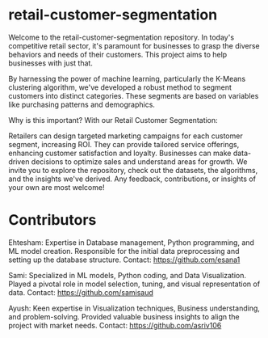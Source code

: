 # retail-customer-segmentation

Welcome to the retail-customer-segmentation repository. In today's competitive retail sector, it's paramount for businesses to grasp the diverse behaviors and needs of their customers. This project aims to help businesses with just that.

By harnessing the power of machine learning, particularly the K-Means clustering algorithm, we've developed a robust method to segment customers into distinct categories. These segments are based on variables like purchasing patterns and demographics.

Why is this important?
With our Retail Customer Segmentation:

Retailers can design targeted marketing campaigns for each customer segment, increasing ROI.
They can provide tailored service offerings, enhancing customer satisfaction and loyalty.
Businesses can make data-driven decisions to optimize sales and understand areas for growth.
We invite you to explore the repository, check out the datasets, the algorithms, and the insights we've derived. Any feedback, contributions, or insights of your own are most welcome!

# Contributors
Ehtesham: Expertise in Database management, Python programming, and ML model creation. Responsible for the initial data preprocessing and setting up the database structure.
Contact: https://github.com/esana1

Sami: Specialized in ML models, Python coding, and Data Visualization. Played a pivotal role in model selection, tuning, and visual representation of data.
Contact: https://github.com/samisaud

Ayush: Keen expertise in Visualization techniques, Business understanding, and problem-solving. Provided valuable business insights to align the project with market needs.
Contact: https://github.com/asriv106
